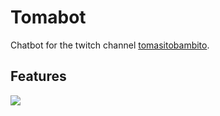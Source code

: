 # Tomabot
Chatbot for the twitch channel [tomasitobambito](twitch.tv/tomasitobambito).

## Features
<img src="https://cdn.betterttv.net/emote/5d7eefb7c0652668c9e4d394/1x">